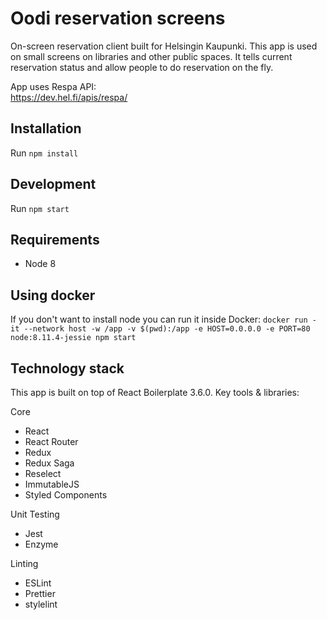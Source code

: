 # Oodi reservation screens

On-screen reservation client built for Helsingin Kaupunki. This app is used on small screens on libraries and other public spaces. It tells current reservation status and allow people to do reservation on the fly. 

App uses Respa API:  
https://dev.hel.fi/apis/respa/

## Installation

Run `npm install`

## Development

Run `npm start`

## Requirements

* Node 8

## Using docker

If you don't want to install node you can run it inside Docker:
`docker run -it --network host -w /app -v $(pwd):/app -e HOST=0.0.0.0 -e PORT=80 node:8.11.4-jessie npm start`

## Technology stack

This app is built on top of React Boilerplate 3.6.0. Key tools & libraries:

Core

* React
* React Router
* Redux
* Redux Saga
* Reselect
* ImmutableJS
* Styled Components

Unit Testing

* Jest
* Enzyme

Linting

* ESLint
* Prettier
* stylelint

